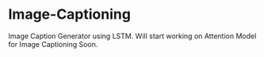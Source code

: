 # Image-Captioning

Image Caption Generator using LSTM. Will start working on Attention Model for Image Captioning Soon.
